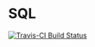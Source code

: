 # SQL

[![Travis-CI Build Status](https://travis-ci.org/rstats-db/SQL.png?branch=master)](https://travis-ci.org/rstats-db/SQL)

